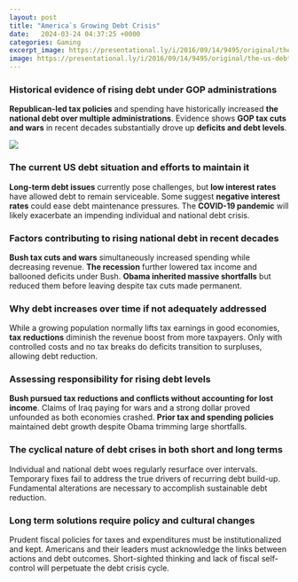 ```yaml
---
layout: post
title: "America`s Growing Debt Crisis"
date:   2024-03-24 04:37:25 +0000
categories: Gaming
excerpt_image: https://presentational.ly/i/2016/09/14/9495/original/the-us-debt-crisis-infographic-ip1040-eabeed.jpg
image: https://presentational.ly/i/2016/09/14/9495/original/the-us-debt-crisis-infographic-ip1040-eabeed.jpg
---
```


### Historical evidence of rising debt under GOP administrations
**Republican-led tax policies** and spending have historically increased **the national debt over multiple administrations**. Evidence shows **GOP tax cuts and wars** in recent decades substantially drove up **deficits and debt levels**.  

![](https://presentational.ly/i/2016/09/14/9495/original/the-us-debt-crisis-infographic-ip1040-eabeed.jpg)
### The current US debt situation and efforts to maintain it
**Long-term debt issues** currently pose challenges, but **low interest rates** have allowed debt to remain serviceable. Some suggest **negative interest rates** could ease debt maintenance pressures. The **COVID-19 pandemic** will likely exacerbate an impending individual and national debt crisis.
### Factors contributing to rising national debt in recent decades 
**Bush tax cuts and wars** simultaneously increased spending while decreasing revenue. **The recession** further lowered tax income and ballooned deficits under Bush. **Obama inherited massive shortfalls** but reduced them before leaving despite tax cuts made permanent.
### Why debt increases over time if not adequately addressed
While a growing population normally lifts tax earnings in good economies, **tax reductions** diminish the revenue boost from more taxpayers. Only with controlled costs and no tax breaks do deficits transition to surpluses, allowing debt reduction.
### Assessing responsibility for rising debt levels
**Bush pursued tax reductions and conflicts without accounting for lost income**. Claims of Iraq paying for wars and a strong dollar proved unfounded as both economies crashed. **Prior tax and spending policies** maintained debt growth despite Obama trimming large shortfalls.
### The cyclical nature of debt crises in both short and long terms
Individual and national debt woes regularly resurface over intervals. Temporary fixes fail to address the true drivers of recurring debt build-up. Fundamental alterations are necessary to accomplish sustainable debt reduction.  
### Long term solutions require policy and cultural changes
Prudent fiscal policies for taxes and expenditures must be institutionalized and kept. Americans and their leaders must acknowledge the links between actions and debt outcomes. Short-sighted thinking and lack of fiscal self-control will perpetuate the debt crisis cycle.